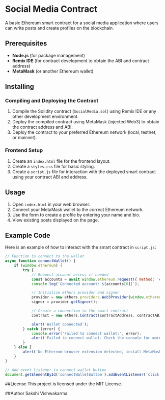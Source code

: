 # Social Media Contract

A basic Ethereum smart contract for a social media application where users can write posts and create profiles on the blockchain.

## Prerequisites
- **Node.js** (for package management)
- **Remix IDE** (for contract development to obtain the ABI and contract address)
- **MetaMask** (or another Ethereum wallet)

## Installing

### Compiling and Deploying the Contract
1. Compile the Solidity contract (`SocialMedia.sol`) using Remix IDE or any other development environment.
2. Deploy the compiled contract using MetaMask (injected Web3) to obtain the contract address and ABI.
3. Deploy the contract to your preferred Ethereum network (local, testnet, or mainnet).

### Frontend Setup
1. Create an `index.html` file for the frontend layout.
2. Create a `styles.css` file for basic styling.
3. Create a `script.js` file for interaction with the deployed smart contract using your contract ABI and address.

## Usage

1. Open `index.html` in your web browser.
2. Connect your MetaMask wallet to the correct Ethereum network.
3. Use the form to create a profile by entering your name and bio.
4. View existing posts displayed on the page.

## Example Code

Here is an example of how to interact with the smart contract in `script.js`:

```javascript
// Function to connect to the wallet
async function connectWallet() {
    if (window.ethereum) {
        try {
            // Request account access if needed
            const accounts = await window.ethereum.request({ method: 'eth_requestAccounts' });
            console.log(`Connected account: ${accounts[0]}`);

            // Initialize ethers provider and signer
            provider = new ethers.providers.Web3Provider(window.ethereum);
            signer = provider.getSigner();

            // Create a connection to the smart contract
            contract = new ethers.Contract(contractAddress, contractABI, signer);

            alert('Wallet connected');
        } catch (error) {
            console.error('Failed to connect wallet:', error);
            alert('Failed to connect wallet. Check the console for more details.');
        }
    } else {
        alert('No Ethereum browser extension detected, install MetaMask on desktop or visit from a dApp browser on mobile.');
    }
}

// Add event listener to connect wallet button
document.getElementById('connectWalletButton').addEventListener('click', connectWallet);
```
##License
This project is licensed under the MIT License.

##Author
Sakshi Vishwakarma

